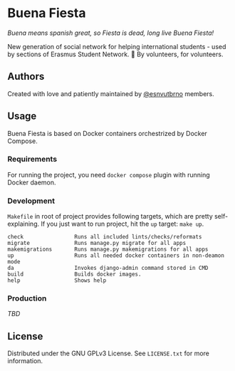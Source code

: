 # Buena Fiesta

_Buena means spanish great, so Fiesta is dead, long live Buena Fiesta!_

New generation of social network for helping international students - used by sections of Erasmus Student Network. 💜
By volunteers, for volunteers.

## Authors

Created with love and patiently maintained by [@esnvutbrno](https://github.com/esnvutbrno) members.

## Usage

Buena Fiesta is based on Docker containers orchestrized by Docker Compose.

### Requirements

For running the project, you need `docker compose` plugin with running Docker daemon.

### Development

`Makefile` in root of project provides following targets, which are pretty self-explaining. If you just want to run
project, hit the `up` target: `make up`.

```
check                Runs all included lints/checks/reformats
migrate              Runs manage.py migrate for all apps
makemigrations       Runs manage.py makemigrations for all apps
up                   Runs all needed docker containers in non-deamon mode
da                   Invokes django-admin command stored in CMD
build                Builds docker images.
help                 Shows help
```

### Production

_TBD_

## License

Distributed under the GNU GPLv3 License. See `LICENSE.txt` for more information.
